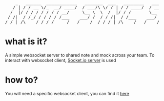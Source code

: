 <pre>
    _   ______  ____________   _______  ___   ________   _____ __________ _    ____________ 
   / | / / __ \/_  __/ ____/  / ___/\ \/ / | / / ____/  / ___// ____/ __ \ |  / / ____/ __ \
  /  |/ / / / / / / / __/     \__ \  \  /  |/ / /       \__ \/ __/ / /_/ / | / / __/ / /_/ /
 / /|  / /_/ / / / / /___    ___/ /  / / /|  / /___    ___/ / /___/ _, _/| |/ / /___/ _, _/ 
/_/ |_/\____/ /_/ /_____/   /____/  /_/_/ |_/\____/   /____/_____/_/ |_| |___/_____/_/ |_|  
</pre>

# what is it?

A simple websocket server to shared note and mock across your team.
To interact with websocket client, [Socket.io server](https://socket.io/) is used

# how to?

You will need a specific websocket client, you can find it [here](https://github.com/Armoredbrain/notesync-client)
